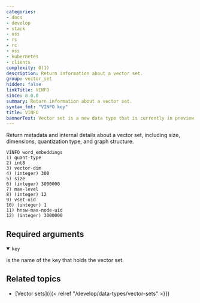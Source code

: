 ```yaml
---
categories:
- docs
- develop
- stack
- oss
- rs
- rc
- oss
- kubernetes
- clients
complexity: O(1)
description: Return information about a vector set.
group: vector_set
hidden: false
linkTitle: VINFO
since: 8.0.0
summary: Return information about a vector set.
syntax_fmt: "VINFO key"
title: VINFO
bannerText: Vector set is a new data type that is currently in preview and may be subject to change.
---
```


Return metadata and internal details about a vector set, including size, dimensions, quantization type, and graph structure.

```shell
VINFO word_embeddings
1) quant-type
2) int8
3) vector-dim
4) (integer) 300
5) size
6) (integer) 3000000
7) max-level
8) (integer) 12
9) vset-uid
10) (integer) 1
11) hnsw-max-node-uid
12) (integer) 3000000
```

## Required arguments

<details open>
<summary><code>key</code></summary>

is the name of the key that holds the vector set.
</details>

## Related topics

- [Vector sets]({{< relref "/develop/data-types/vector-sets" >}})
